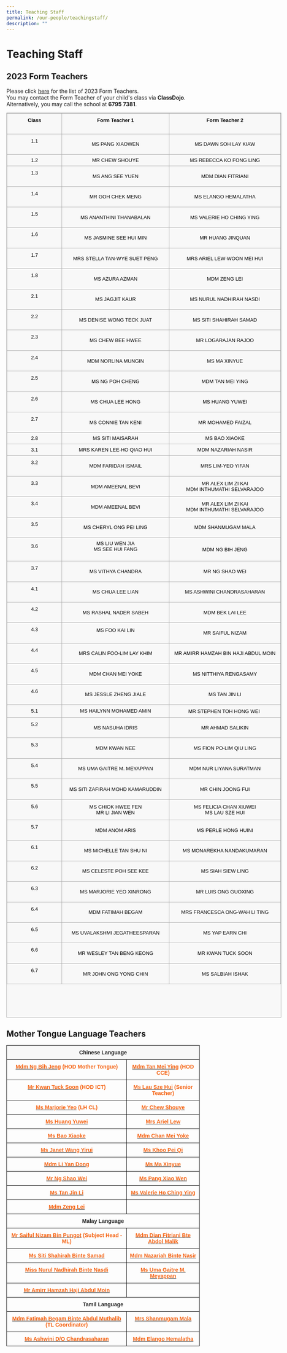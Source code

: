```yaml
---
title: Teaching Staff
permalink: /our-people/teachingstaff/
description: ""
---
```

Teaching Staff
==============

**2023 Form Teachers**
----------------------

Please click [here](/files/2023%20FORM%20TEACHER%20LIST.pdf) for the list of 2023 Form Teachers. <br>
You may contact the Form Teacher of your child's class via <b>ClassDojo</b>. <br>
Alternatively, you may call the school at <b>6795 7381</b>.


<table class="iveo_table ives_tab_simple3" style="margin: 0px; outline: 0px; padding: 0px; border-collapse: collapse; border: 1px solid rgb(170, 170, 170); color: rgb(0, 0, 0); font-family: Raleway, sans-serif; font-size: 16px; font-style: normal; font-variant-ligatures: normal; font-variant-caps: normal; font-weight: 400; letter-spacing: normal; orphans: 2; text-align: left; text-transform: none; white-space: normal; widows: 2; word-spacing: 0px; -webkit-text-stroke-width: 0px; background-color: rgba(248, 248, 248, 0.9); text-decoration-thickness: initial; text-decoration-style: initial; text-decoration-color: initial; width: 717.25px; height: 2356px;"><tbody class="" style="margin: 0px; outline: 0px; padding: 0px;"><tr class="" style="margin: 0px; outline: 0px; padding: 0px;"><td width="94" class="" style="margin: 0px; outline: 0px; padding: 7px; text-align: center; border: 1px solid rgb(170, 170, 170); width: 140px;"><p class="" style="margin: 0px 0px 1em; outline: 0px; padding: 0px; line-height: 22.4px;"><span class="" style="margin: 0px; outline: 0px; padding: 0px;"><font size="2" style="margin: 0px; outline: 0px; padding: 0px;"><b style="margin: 0px; outline: 0px; padding: 0px;">Class</b></font></span></p></td><td width="275" class="" style="margin: 0px; outline: 0px; padding: 7px; text-align: center; border: 1px solid rgb(170, 170, 170); width: 282px;"><p class="" style="margin: 0px 0px 1em; outline: 0px; padding: 0px; line-height: 22.4px;"><span class="" style="margin: 0px; outline: 0px; padding: 0px;"><font size="2" style="margin: 0px; outline: 0px; padding: 0px;"><b style="margin: 0px; outline: 0px; padding: 0px;">Form Teacher 1</b></font></span></p></td><td width="290" class="" style="margin: 0px; outline: 0px; padding: 7px; text-align: center; border: 1px solid rgb(170, 170, 170); width: 295px;"><p class="" style="margin: 0px 0px 1em; outline: 0px; padding: 0px; line-height: 22.4px;"><span class="" style="margin: 0px; outline: 0px; padding: 0px;"><font size="2" style="margin: 0px; outline: 0px; padding: 0px;"><b style="margin: 0px; outline: 0px; padding: 0px;">Form Teacher 2</b></font></span></p></td></tr><tr class="" style="margin: 0px; outline: 0px; padding: 0px;"><td width="94" class="" style="margin: 0px; outline: 0px; padding: 7px; text-align: center; border: 1px solid rgb(170, 170, 170);"><p class="" style="margin: 0px 0px 1em; outline: 0px; padding: 0px; line-height: 22.4px;"><span class="" style="margin: 0px; outline: 0px; padding: 0px;"><font size="2" style="margin: 0px; outline: 0px; padding: 0px;">1.1</font></span></p></td><td width="275" class="" style="margin: 0px; outline: 0px; padding: 7px; text-align: center; border: 1px solid rgb(170, 170, 170);"><font size="2" style="margin: 0px; outline: 0px; padding: 0px;"><font color="#000000" style="margin: 0px; outline: 0px; padding: 0px;"><span style="margin: 0px; outline: 0px; padding: 0px; font-weight: 400;"><a href="mailto:ho_qiao_hui_karen@moe.edu.sg" target="" style="margin: 0px; outline: 0px; padding: 0px; color: rgb(245, 100, 20); text-decoration: none; font-weight: 700;"></a>MS PANG XIAOWEN</span></font><br style="margin: 0px; outline: 0px; padding: 0px;"></font></td><td width="290" class="" style="margin: 0px; outline: 0px; padding: 7px; text-align: center; border: 1px solid rgb(170, 170, 170);"><font size="2" style="margin: 0px; outline: 0px; padding: 0px;">MS DAWN SOH LAY KIAW</font></td></tr><tr style="margin: 0px; outline: 0px; padding: 0px;"><td style="margin: 0px; outline: 0px; padding: 7px; text-align: center; border: 1px solid rgb(170, 170, 170);"><font size="2" style="margin: 0px; outline: 0px; padding: 0px;">1.2</font></td><td style="margin: 0px; outline: 0px; padding: 7px; text-align: center; border: 1px solid rgb(170, 170, 170);"><font size="2" style="margin: 0px; outline: 0px; padding: 0px;">MR CHEW SHOUYE<br style="margin: 0px; outline: 0px; padding: 0px;"></font></td><td style="margin: 0px; outline: 0px; padding: 7px; text-align: center; border: 1px solid rgb(170, 170, 170);"><font size="2" style="margin: 0px; outline: 0px; padding: 0px;">MS REBECCA KO FONG LING</font></td></tr><tr class="" style="margin: 0px; outline: 0px; padding: 0px;"><td width="94" class="" style="margin: 0px; outline: 0px; padding: 7px; text-align: center; border: 1px solid rgb(170, 170, 170);"><p class="" style="margin: 0px 0px 1em; outline: 0px; padding: 0px; line-height: 22.4px;"><span class="" style="margin: 0px; outline: 0px; padding: 0px;"><font size="2" style="margin: 0px; outline: 0px; padding: 0px;">1.3</font></span></p></td><td width="275" class="" style="margin: 0px; outline: 0px; padding: 7px; text-align: center; border: 1px solid rgb(170, 170, 170);"><font size="2" style="margin: 0px; outline: 0px; padding: 0px;">MS ANG SEE YUEN</font></td><td width="290" class="" style="margin: 0px; outline: 0px; padding: 7px; text-align: center; border: 1px solid rgb(170, 170, 170);"><font size="2" style="margin: 0px; outline: 0px; padding: 0px;">MDM DIAN FITRIANI<br style="margin: 0px; outline: 0px; padding: 0px;"></font></td></tr><tr class="" style="margin: 0px; outline: 0px; padding: 0px;"><td width="94" class="" style="margin: 0px; outline: 0px; padding: 7px; text-align: center; border: 1px solid rgb(170, 170, 170);"><p class="" style="margin: 0px 0px 1em; outline: 0px; padding: 0px; line-height: 22.4px;"><span class="" style="margin: 0px; outline: 0px; padding: 0px;"><font size="2" style="margin: 0px; outline: 0px; padding: 0px;">1.4</font></span></p></td><td width="275" class="" style="margin: 0px; outline: 0px; padding: 7px; text-align: center; border: 1px solid rgb(170, 170, 170);"><font size="2" style="margin: 0px; outline: 0px; padding: 0px;">MR GOH CHEK MENG</font></td><td width="290" class="" style="margin: 0px; outline: 0px; padding: 7px; text-align: center; border: 1px solid rgb(170, 170, 170);"><font size="2" style="margin: 0px; outline: 0px; padding: 0px;">MS ELANGO HEMALATHA<br style="margin: 0px; outline: 0px; padding: 0px;"></font></td></tr><tr class="" style="margin: 0px; outline: 0px; padding: 0px;"><td width="94" class="" style="margin: 0px; outline: 0px; padding: 7px; text-align: center; border: 1px solid rgb(170, 170, 170);"><p class="" style="margin: 0px 0px 1em; outline: 0px; padding: 0px; line-height: 22.4px;"><span class="" style="margin: 0px; outline: 0px; padding: 0px;"><font size="2" style="margin: 0px; outline: 0px; padding: 0px;">1.5</font></span></p></td><td width="275" class="" style="margin: 0px; outline: 0px; padding: 7px; text-align: center; border: 1px solid rgb(170, 170, 170);"><font size="2" style="margin: 0px; outline: 0px; padding: 0px;">MS ANANTHINI THANABALAN</font></td><td width="290" class="" style="margin: 0px; outline: 0px; padding: 7px; text-align: center; border: 1px solid rgb(170, 170, 170);"><font size="2" style="margin: 0px; outline: 0px; padding: 0px;">MS VALERIE HO CHING YING</font><font size="2" style="margin: 0px; outline: 0px; padding: 0px;"><br style="margin: 0px; outline: 0px; padding: 0px;"></font></td></tr><tr class="" style="margin: 0px; outline: 0px; padding: 0px;"><td width="94" class="" style="margin: 0px; outline: 0px; padding: 7px; text-align: center; border: 1px solid rgb(170, 170, 170);"><p class="" style="margin: 0px 0px 1em; outline: 0px; padding: 0px; line-height: 22.4px;"><span class="" style="margin: 0px; outline: 0px; padding: 0px;"><font size="2" style="margin: 0px; outline: 0px; padding: 0px;">1.6</font></span></p></td><td width="275" class="" style="margin: 0px; outline: 0px; padding: 7px; text-align: center; border: 1px solid rgb(170, 170, 170);"><font size="2" style="margin: 0px; outline: 0px; padding: 0px;">MS JASMINE SEE HUI MIN</font></td><td width="290" class="" style="margin: 0px; outline: 0px; padding: 7px; text-align: center; border: 1px solid rgb(170, 170, 170);"><font size="2" style="margin: 0px; outline: 0px; padding: 0px;">MR HUANG JINQUAN<br style="margin: 0px; outline: 0px; padding: 0px;"></font></td></tr><tr class="" style="margin: 0px; outline: 0px; padding: 0px;"><td width="94" class="" style="margin: 0px; outline: 0px; padding: 7px; text-align: center; border: 1px solid rgb(170, 170, 170);"><p class="" style="margin: 0px 0px 1em; outline: 0px; padding: 0px; line-height: 22.4px;"><span class="" style="margin: 0px; outline: 0px; padding: 0px;"><font size="2" style="margin: 0px; outline: 0px; padding: 0px;">1.7</font></span></p></td><td width="275" class="" style="margin: 0px; outline: 0px; padding: 7px; text-align: center; border: 1px solid rgb(170, 170, 170);"><font size="2" style="margin: 0px; outline: 0px; padding: 0px;">MRS STELLA TAN-WYE SUET PENG</font></td><td width="290" class="" style="margin: 0px; outline: 0px; padding: 7px; text-align: center; border: 1px solid rgb(170, 170, 170);"><font size="2" style="margin: 0px; outline: 0px; padding: 0px;">MRS ARIEL LEW-WOON MEI HUI<br style="margin: 0px; outline: 0px; padding: 0px;"></font></td></tr><tr class="" style="margin: 0px; outline: 0px; padding: 0px;"><td width="94" class="" style="margin: 0px; outline: 0px; padding: 7px; text-align: center; border: 1px solid rgb(170, 170, 170);"><p class="" style="margin: 0px 0px 1em; outline: 0px; padding: 0px; line-height: 22.4px;"><span class="" style="margin: 0px; outline: 0px; padding: 0px;"><font size="2" style="margin: 0px; outline: 0px; padding: 0px;">1.8</font></span></p></td><td width="275" class="" style="margin: 0px; outline: 0px; padding: 7px; text-align: center; border: 1px solid rgb(170, 170, 170);"><font size="2" style="margin: 0px; outline: 0px; padding: 0px;">MS AZURA AZMAN</font></td><td width="290" class="" style="margin: 0px; outline: 0px; padding: 7px; text-align: center; border: 1px solid rgb(170, 170, 170);"><font size="2" style="margin: 0px; outline: 0px; padding: 0px;">MDM ZENG LEI<br style="margin: 0px; outline: 0px; padding: 0px;"></font></td></tr><tr class="" style="margin: 0px; outline: 0px; padding: 0px;"><td width="94" class="" style="margin: 0px; outline: 0px; padding: 7px; text-align: center; border: 1px solid rgb(170, 170, 170);"><p class="" style="margin: 0px 0px 1em; outline: 0px; padding: 0px; line-height: 22.4px;"><span class="" style="margin: 0px; outline: 0px; padding: 0px;"><font size="2" style="margin: 0px; outline: 0px; padding: 0px;">2.1</font></span></p></td><td width="275" class="" style="margin: 0px; outline: 0px; padding: 7px; text-align: center; border: 1px solid rgb(170, 170, 170);"><font size="2" style="margin: 0px; outline: 0px; padding: 0px;">MS JAGJIT KAUR</font></td><td width="290" class="" style="margin: 0px; outline: 0px; padding: 7px; text-align: center; border: 1px solid rgb(170, 170, 170);"><font size="2" style="margin: 0px; outline: 0px; padding: 0px;">MS NURUL NADHIRAH NASDI</font><font size="2" style="margin: 0px; outline: 0px; padding: 0px;"><br style="margin: 0px; outline: 0px; padding: 0px;"></font></td></tr><tr class="" style="margin: 0px; outline: 0px; padding: 0px;"><td width="94" class="" style="margin: 0px; outline: 0px; padding: 7px; text-align: center; border: 1px solid rgb(170, 170, 170);"><p class="" style="margin: 0px 0px 1em; outline: 0px; padding: 0px; line-height: 22.4px;"><span class="" style="margin: 0px; outline: 0px; padding: 0px;"><font size="2" style="margin: 0px; outline: 0px; padding: 0px;">2.2</font></span></p></td><td width="275" class="" style="margin: 0px; outline: 0px; padding: 7px; text-align: center; border: 1px solid rgb(170, 170, 170);"><font size="2" style="margin: 0px; outline: 0px; padding: 0px;">MS DENISE WONG TECK JUAT</font></td><td width="290" class="" style="margin: 0px; outline: 0px; padding: 7px; text-align: center; border: 1px solid rgb(170, 170, 170);"><font size="2" style="margin: 0px; outline: 0px; padding: 0px;">MS SITI SHAHIRAH SAMAD<br style="margin: 0px; outline: 0px; padding: 0px;"></font></td></tr><tr class="" style="margin: 0px; outline: 0px; padding: 0px;"><td width="94" class="" style="margin: 0px; outline: 0px; padding: 7px; text-align: center; border: 1px solid rgb(170, 170, 170);"><p class="" style="margin: 0px 0px 1em; outline: 0px; padding: 0px; line-height: 22.4px;"><span class="" style="margin: 0px; outline: 0px; padding: 0px;"><font size="2" style="margin: 0px; outline: 0px; padding: 0px;">2.3</font></span></p></td><td width="275" class="" style="margin: 0px; outline: 0px; padding: 7px; text-align: center; border: 1px solid rgb(170, 170, 170);"><font size="2" style="margin: 0px; outline: 0px; padding: 0px;">MS CHEW BEE HWEE</font></td><td width="290" class="" style="margin: 0px; outline: 0px; padding: 7px; text-align: center; border: 1px solid rgb(170, 170, 170);"><font size="2" style="margin: 0px; outline: 0px; padding: 0px;">MR LOGARAJAN RAJOO<br style="margin: 0px; outline: 0px; padding: 0px;"></font></td></tr><tr class="" style="margin: 0px; outline: 0px; padding: 0px;"><td width="94" class="" style="margin: 0px; outline: 0px; padding: 7px; text-align: center; border: 1px solid rgb(170, 170, 170);"><p class="" style="margin: 0px 0px 1em; outline: 0px; padding: 0px; line-height: 22.4px;"><span class="" style="margin: 0px; outline: 0px; padding: 0px;"><font size="2" style="margin: 0px; outline: 0px; padding: 0px;">2.4</font></span></p></td><td width="275" class="" style="margin: 0px; outline: 0px; padding: 7px; text-align: center; border: 1px solid rgb(170, 170, 170);"><font size="2" style="margin: 0px; outline: 0px; padding: 0px;">MDM NORLINA MUNGIN</font></td><td width="290" class="" style="margin: 0px; outline: 0px; padding: 7px; text-align: center; border: 1px solid rgb(170, 170, 170);"><font size="2" style="margin: 0px; outline: 0px; padding: 0px;">MS MA XINYUE<br style="margin: 0px; outline: 0px; padding: 0px;"></font></td></tr><tr class="" style="margin: 0px; outline: 0px; padding: 0px;"><td width="94" class="" style="margin: 0px; outline: 0px; padding: 7px; text-align: center; border: 1px solid rgb(170, 170, 170);"><p class="" style="margin: 0px 0px 1em; outline: 0px; padding: 0px; line-height: 22.4px;"><span class="" style="margin: 0px; outline: 0px; padding: 0px;"><font size="2" style="margin: 0px; outline: 0px; padding: 0px;">2.5</font></span></p></td><td width="275" class="" style="margin: 0px; outline: 0px; padding: 7px; text-align: center; border: 1px solid rgb(170, 170, 170);"><font size="2" style="margin: 0px; outline: 0px; padding: 0px;">MS NG POH CHENG</font></td><td width="290" class="" style="margin: 0px; outline: 0px; padding: 7px; text-align: center; border: 1px solid rgb(170, 170, 170);"><font size="2" style="margin: 0px; outline: 0px; padding: 0px;">MDM TAN MEI YING<br style="margin: 0px; outline: 0px; padding: 0px;"></font></td></tr><tr class="" style="margin: 0px; outline: 0px; padding: 0px;"><td width="94" class="" style="margin: 0px; outline: 0px; padding: 7px; text-align: center; border: 1px solid rgb(170, 170, 170);"><p class="" style="margin: 0px 0px 1em; outline: 0px; padding: 0px; line-height: 22.4px;"><span class="" style="margin: 0px; outline: 0px; padding: 0px;"><font size="2" style="margin: 0px; outline: 0px; padding: 0px;">2.6</font></span></p></td><td width="275" class="" style="margin: 0px; outline: 0px; padding: 7px; text-align: center; border: 1px solid rgb(170, 170, 170);"><font size="2" style="margin: 0px; outline: 0px; padding: 0px;">MS CHUA LEE HONG<br style="margin: 0px; outline: 0px; padding: 0px;"></font></td><td width="290" class="" style="margin: 0px; outline: 0px; padding: 7px; text-align: center; border: 1px solid rgb(170, 170, 170);"><font size="2" style="margin: 0px; outline: 0px; padding: 0px;">MS HUANG YUWEI</font></td></tr><tr class="" style="margin: 0px; outline: 0px; padding: 0px;"><td width="94" class="" style="margin: 0px; outline: 0px; padding: 7px; text-align: center; border: 1px solid rgb(170, 170, 170);"><p class="" style="margin: 0px 0px 1em; outline: 0px; padding: 0px; line-height: 22.4px;"><span class="" style="margin: 0px; outline: 0px; padding: 0px;"><font size="2" style="margin: 0px; outline: 0px; padding: 0px;">2.7</font></span></p></td><td width="275" class="" style="margin: 0px; outline: 0px; padding: 7px; text-align: center; border: 1px solid rgb(170, 170, 170);"><font size="2" style="margin: 0px; outline: 0px; padding: 0px;">MS CONNIE TAN KENI</font></td><td width="290" class="" style="margin: 0px; outline: 0px; padding: 7px; text-align: center; border: 1px solid rgb(170, 170, 170);"><font size="2" style="margin: 0px; outline: 0px; padding: 0px;">MR MOHAMED FAIZAL<br style="margin: 0px; outline: 0px; padding: 0px;"></font></td></tr><tr style="margin: 0px; outline: 0px; padding: 0px;"><td style="margin: 0px; outline: 0px; padding: 7px; text-align: center; border: 1px solid rgb(170, 170, 170);"><font size="2" style="margin: 0px; outline: 0px; padding: 0px;">2.8</font></td><td style="margin: 0px; outline: 0px; padding: 7px; text-align: center; border: 1px solid rgb(170, 170, 170);"><font size="2" style="margin: 0px; outline: 0px; padding: 0px;">MS SITI MAISARAH</font></td><td style="margin: 0px; outline: 0px; padding: 7px; text-align: center; border: 1px solid rgb(170, 170, 170);"><font size="2" style="margin: 0px; outline: 0px; padding: 0px;">MS BAO XIAOKE</font></td></tr><tr style="margin: 0px; outline: 0px; padding: 0px;"><td style="margin: 0px; outline: 0px; padding: 7px; text-align: center; border: 1px solid rgb(170, 170, 170);"><font size="2" style="margin: 0px; outline: 0px; padding: 0px;">3.1</font></td><td style="margin: 0px; outline: 0px; padding: 7px; text-align: center; border: 1px solid rgb(170, 170, 170);"><font size="2" style="margin: 0px; outline: 0px; padding: 0px;">MRS KAREN LEE-HO QIAO HUI</font></td><td style="margin: 0px; outline: 0px; padding: 7px; text-align: center; border: 1px solid rgb(170, 170, 170);"><font size="2" style="margin: 0px; outline: 0px; padding: 0px;">MDM NAZARIAH NASIR</font></td></tr><tr class="" style="margin: 0px; outline: 0px; padding: 0px;"><td width="94" class="" style="margin: 0px; outline: 0px; padding: 7px; text-align: center; border: 1px solid rgb(170, 170, 170);"><p class="" style="margin: 0px 0px 1em; outline: 0px; padding: 0px; line-height: 22.4px;"><font size="2" style="margin: 0px; outline: 0px; padding: 0px;"><span style="margin: 0px; outline: 0px; padding: 0px; background-color: initial;">3.2</span><br style="margin: 0px; outline: 0px; padding: 0px;"></font></p></td><td width="275" class="" style="margin: 0px; outline: 0px; padding: 7px; text-align: center; border: 1px solid rgb(170, 170, 170);"><font size="2" style="margin: 0px; outline: 0px; padding: 0px;">MDM FARIDAH ISMAIL</font></td><td width="290" class="" style="margin: 0px; outline: 0px; padding: 7px; text-align: center; border: 1px solid rgb(170, 170, 170);"><font size="2" style="margin: 0px; outline: 0px; padding: 0px;">MRS LIM-YEO YIFAN</font></td></tr><tr class="" style="margin: 0px; outline: 0px; padding: 0px;"><td width="94" class="" style="margin: 0px; outline: 0px; padding: 7px; text-align: center; border: 1px solid rgb(170, 170, 170);"><p class="" style="margin: 0px 0px 1em; outline: 0px; padding: 0px; line-height: 22.4px;"><span class="" style="margin: 0px; outline: 0px; padding: 0px;"><font size="2" style="margin: 0px; outline: 0px; padding: 0px;">3.3</font></span></p></td><td width="275" class="" style="margin: 0px; outline: 0px; padding: 7px; text-align: center; border: 1px solid rgb(170, 170, 170);"><font size="2" style="margin: 0px; outline: 0px; padding: 0px;">MDM AMEENAL BEVI</font></td><td width="290" class="" style="margin: 0px; outline: 0px; padding: 7px; text-align: center; border: 1px solid rgb(170, 170, 170);"><font size="2" style="margin: 0px; outline: 0px; padding: 0px;">MR ALEX LIM ZI KAI<br style="margin: 0px; outline: 0px; padding: 0px;">MDM INTHUMATHI SELVARAJOO</font></td></tr><tr class="" style="margin: 0px; outline: 0px; padding: 0px;"><td width="94" class="" style="margin: 0px; outline: 0px; padding: 7px; text-align: center; border: 1px solid rgb(170, 170, 170);"><p class="" style="margin: 0px 0px 1em; outline: 0px; padding: 0px; line-height: 22.4px;"><span class="" style="margin: 0px; outline: 0px; padding: 0px;"><font size="2" style="margin: 0px; outline: 0px; padding: 0px;">3.4</font></span></p></td><td width="275" class="" style="margin: 0px; outline: 0px; padding: 7px; text-align: center; border: 1px solid rgb(170, 170, 170);"><font size="2" style="margin: 0px; outline: 0px; padding: 0px;">MDM AMEENAL BEVI</font></td><td width="290" class="" style="margin: 0px; outline: 0px; padding: 7px; text-align: center; border: 1px solid rgb(170, 170, 170);"><font size="2" style="margin: 0px; outline: 0px; padding: 0px;">MR ALEX LIM ZI KAI<br style="margin: 0px; outline: 0px; padding: 0px;">MDM INTHUMATHI SELVARAJOO</font></td></tr><tr class="" style="margin: 0px; outline: 0px; padding: 0px;"><td width="94" class="" style="margin: 0px; outline: 0px; padding: 7px; text-align: center; border: 1px solid rgb(170, 170, 170);"><p class="" style="margin: 0px 0px 1em; outline: 0px; padding: 0px; line-height: 22.4px;"><span class="" style="margin: 0px; outline: 0px; padding: 0px;"><font size="2" style="margin: 0px; outline: 0px; padding: 0px;">3.5</font></span></p></td><td width="275" class="" style="margin: 0px; outline: 0px; padding: 7px; text-align: center; border: 1px solid rgb(170, 170, 170);"><font size="2" style="margin: 0px; outline: 0px; padding: 0px;">MS CHERYL ONG PEI LING</font></td><td width="290" class="" style="margin: 0px; outline: 0px; padding: 7px; text-align: center; border: 1px solid rgb(170, 170, 170);"><font size="2" style="margin: 0px; outline: 0px; padding: 0px;">MDM SHANMUGAM MALA</font></td></tr><tr class="" style="margin: 0px; outline: 0px; padding: 0px;"><td width="94" class="" style="margin: 0px; outline: 0px; padding: 7px; text-align: center; border: 1px solid rgb(170, 170, 170);"><p class="" style="margin: 0px 0px 1em; outline: 0px; padding: 0px; line-height: 22.4px;"><span class="" style="margin: 0px; outline: 0px; padding: 0px;"><font size="2" style="margin: 0px; outline: 0px; padding: 0px;">3.6</font></span></p></td><td width="275" class="" style="margin: 0px; outline: 0px; padding: 7px; text-align: center; border: 1px solid rgb(170, 170, 170);"><font size="2" style="margin: 0px; outline: 0px; padding: 0px;">MS LIU WEN JIA<br style="margin: 0px; outline: 0px; padding: 0px;">MS SEE HUI FANG</font><p class="" style="margin: 0px 0px 1em; outline: 0px; padding: 0px; line-height: 22.4px;"><font size="2" style="margin: 0px; outline: 0px; padding: 0px;"><a href="https://corporationpri.moe.edu.sg/our-people/goog_835069943" style="margin: 0px; outline: 0px; padding: 0px; color: rgb(245, 100, 20); text-decoration: none; font-weight: 700;"><span lang="EN-US" class="" style="margin: 0px; outline: 0px; padding: 0px;"></span><span class="" style="margin: 0px; outline: 0px; padding: 0px;"></span></a></font></p><p class="" style="margin: 0px 0px 1em; outline: 0px; padding: 0px; line-height: 22.4px;"></p></td><td width="290" class="" style="margin: 0px; outline: 0px; padding: 7px; text-align: center; border: 1px solid rgb(170, 170, 170);"><font size="2" style="margin: 0px; outline: 0px; padding: 0px;">MDM NG BIH JENG<br style="margin: 0px; outline: 0px; padding: 0px;"></font></td></tr><tr class="" style="margin: 0px; outline: 0px; padding: 0px;"><td width="94" class="" style="margin: 0px; outline: 0px; padding: 7px; text-align: center; border: 1px solid rgb(170, 170, 170);"><p class="" style="margin: 0px 0px 1em; outline: 0px; padding: 0px; line-height: 22.4px;"><span class="" style="margin: 0px; outline: 0px; padding: 0px;"><font size="2" style="margin: 0px; outline: 0px; padding: 0px;">3.7</font></span></p></td><td width="275" class="" style="margin: 0px; outline: 0px; padding: 7px; text-align: center; border: 1px solid rgb(170, 170, 170);"><font size="2" style="margin: 0px; outline: 0px; padding: 0px;">MS VITHYA CHANDRA<br style="margin: 0px; outline: 0px; padding: 0px;"></font></td><td width="290" class="" style="margin: 0px; outline: 0px; padding: 7px; text-align: center; border: 1px solid rgb(170, 170, 170);"><font size="2" style="margin: 0px; outline: 0px; padding: 0px;">MR NG SHAO WEI<br style="margin: 0px; outline: 0px; padding: 0px;"></font></td></tr><tr class="" style="margin: 0px; outline: 0px; padding: 0px;"><td width="94" class="" style="margin: 0px; outline: 0px; padding: 7px; text-align: center; border: 1px solid rgb(170, 170, 170);"><p class="" style="margin: 0px 0px 1em; outline: 0px; padding: 0px; line-height: 22.4px;"><span class="" style="margin: 0px; outline: 0px; padding: 0px;"><font size="2" style="margin: 0px; outline: 0px; padding: 0px;">4.1</font></span></p></td><td width="275" class="" style="margin: 0px; outline: 0px; padding: 7px; text-align: center; border: 1px solid rgb(170, 170, 170);"><font size="2" style="margin: 0px; outline: 0px; padding: 0px;">MS CHUA LEE LIAN</font></td><td width="290" class="" style="margin: 0px; outline: 0px; padding: 7px; text-align: center; border: 1px solid rgb(170, 170, 170);"><font size="2" style="margin: 0px; outline: 0px; padding: 0px;">MS ASHWINI CHANDRASAHARAN</font></td></tr><tr class="" style="margin: 0px; outline: 0px; padding: 0px;"><td width="94" class="" style="margin: 0px; outline: 0px; padding: 7px; text-align: center; border: 1px solid rgb(170, 170, 170);"><p class="" style="margin: 0px 0px 1em; outline: 0px; padding: 0px; line-height: 22.4px;"><span class="" style="margin: 0px; outline: 0px; padding: 0px;"><font size="2" style="margin: 0px; outline: 0px; padding: 0px;">4.2</font></span></p></td><td width="275" class="" style="margin: 0px; outline: 0px; padding: 7px; text-align: center; border: 1px solid rgb(170, 170, 170);"><font size="2" style="margin: 0px; outline: 0px; padding: 0px;">MS RASHAL NADER SABEH</font></td><td width="290" class="" style="margin: 0px; outline: 0px; padding: 7px; text-align: center; border: 1px solid rgb(170, 170, 170);"><font size="2" style="margin: 0px; outline: 0px; padding: 0px;">MDM BEK LAI LEE<br style="margin: 0px; outline: 0px; padding: 0px;"></font></td></tr><tr class="" style="margin: 0px; outline: 0px; padding: 0px;"><td width="94" class="" style="margin: 0px; outline: 0px; padding: 7px; text-align: center; border: 1px solid rgb(170, 170, 170);"><p class="" style="margin: 0px 0px 1em; outline: 0px; padding: 0px; line-height: 22.4px;"><span class="" style="margin: 0px; outline: 0px; padding: 0px;"><font size="2" style="margin: 0px; outline: 0px; padding: 0px;">4.3</font></span></p></td><td width="275" class="" style="margin: 0px; outline: 0px; padding: 7px; text-align: center; border: 1px solid rgb(170, 170, 170);"><font size="2" style="margin: 0px; outline: 0px; padding: 0px;">MS FOO KAI LIN<br style="margin: 0px; outline: 0px; padding: 0px;"><br style="margin: 0px; outline: 0px; padding: 0px;"></font><font size="2" style="margin: 0px; outline: 0px; padding: 0px;"></font></td><td width="290" class="" style="margin: 0px; outline: 0px; padding: 7px; text-align: center; border: 1px solid rgb(170, 170, 170);"><font size="2" style="margin: 0px; outline: 0px; padding: 0px;">MR SAIFUL NIZAM<br style="margin: 0px; outline: 0px; padding: 0px;"></font></td></tr><tr class="" style="margin: 0px; outline: 0px; padding: 0px;"><td width="94" class="" style="margin: 0px; outline: 0px; padding: 7px; text-align: center; border: 1px solid rgb(170, 170, 170);"><p class="" style="margin: 0px 0px 1em; outline: 0px; padding: 0px; line-height: 22.4px;"><span class="" style="margin: 0px; outline: 0px; padding: 0px;"><font size="2" style="margin: 0px; outline: 0px; padding: 0px;">4.4</font></span></p></td><td width="275" class="" style="margin: 0px; outline: 0px; padding: 7px; text-align: center; border: 1px solid rgb(170, 170, 170);"><font size="2" style="margin: 0px; outline: 0px; padding: 0px;">MRS CALIN FOO-LIM LAY KHIM</font></td><td width="290" class="" style="margin: 0px; outline: 0px; padding: 7px; text-align: center; border: 1px solid rgb(170, 170, 170);"><font size="2" style="margin: 0px; outline: 0px; padding: 0px;">MR AMIRR HAMZAH BIN HAJI ABDUL MOIN<br style="margin: 0px; outline: 0px; padding: 0px;"></font></td></tr><tr class="" style="margin: 0px; outline: 0px; padding: 0px;"><td width="94" class="" style="margin: 0px; outline: 0px; padding: 7px; text-align: center; border: 1px solid rgb(170, 170, 170);"><p class="" style="margin: 0px 0px 1em; outline: 0px; padding: 0px; line-height: 22.4px;"><span class="" style="margin: 0px; outline: 0px; padding: 0px;"><font size="2" style="margin: 0px; outline: 0px; padding: 0px;">4.5</font></span></p></td><td width="275" class="" style="margin: 0px; outline: 0px; padding: 7px; text-align: center; border: 1px solid rgb(170, 170, 170);"><font size="2" style="margin: 0px; outline: 0px; padding: 0px;">MDM CHAN MEI YOKE</font></td><td width="290" class="" style="margin: 0px; outline: 0px; padding: 7px; text-align: center; border: 1px solid rgb(170, 170, 170);"><font size="2" style="margin: 0px; outline: 0px; padding: 0px;">MS NITTHIYA RENGASAMY</font></td></tr><tr class="" style="margin: 0px; outline: 0px; padding: 0px;"><td width="94" class="" style="margin: 0px; outline: 0px; padding: 7px; text-align: center; border: 1px solid rgb(170, 170, 170);"><p class="" style="margin: 0px 0px 1em; outline: 0px; padding: 0px; line-height: 22.4px;"><span class="" style="margin: 0px; outline: 0px; padding: 0px;"><font size="2" style="margin: 0px; outline: 0px; padding: 0px;">4.6</font></span></p></td><td width="275" class="" style="margin: 0px; outline: 0px; padding: 7px; text-align: center; border: 1px solid rgb(170, 170, 170);"><font size="2" style="margin: 0px; outline: 0px; padding: 0px;">MS JESSLE ZHENG JIALE</font></td><td width="290" class="" style="margin: 0px; outline: 0px; padding: 7px; text-align: center; border: 1px solid rgb(170, 170, 170);"><font size="2" style="margin: 0px; outline: 0px; padding: 0px;">MS TAN JIN LI</font></td></tr><tr style="margin: 0px; outline: 0px; padding: 0px;"><td style="margin: 0px; outline: 0px; padding: 7px; text-align: center; border: 1px solid rgb(170, 170, 170);"><font size="2" style="margin: 0px; outline: 0px; padding: 0px;">5.1</font></td><td style="margin: 0px; outline: 0px; padding: 7px; text-align: center; border: 1px solid rgb(170, 170, 170);"><font size="2" style="margin: 0px; outline: 0px; padding: 0px;">MS HAILYNN MOHAMED AMIN</font></td><td style="margin: 0px; outline: 0px; padding: 7px; text-align: center; border: 1px solid rgb(170, 170, 170);"><font size="2" style="margin: 0px; outline: 0px; padding: 0px;">MR STEPHEN TOH HONG WEI</font>&nbsp;</td></tr><tr class="" style="margin: 0px; outline: 0px; padding: 0px;"><td width="94" class="" style="margin: 0px; outline: 0px; padding: 7px; text-align: center; border: 1px solid rgb(170, 170, 170);"><p class="" style="margin: 0px 0px 1em; outline: 0px; padding: 0px; line-height: 22.4px;"><span class="" style="margin: 0px; outline: 0px; padding: 0px;"><font size="2" style="margin: 0px; outline: 0px; padding: 0px;">5.2</font></span></p></td><td width="275" class="" style="margin: 0px; outline: 0px; padding: 7px; text-align: center; border: 1px solid rgb(170, 170, 170);"><font size="2" style="margin: 0px; outline: 0px; padding: 0px;">MS NASUHA IDRIS</font></td><td width="290" class="" style="margin: 0px; outline: 0px; padding: 7px; text-align: center; border: 1px solid rgb(170, 170, 170);"><font size="2" style="margin: 0px; outline: 0px; padding: 0px;">MR AHMAD SALIKIN<br style="margin: 0px; outline: 0px; padding: 0px;"></font></td></tr><tr class="" style="margin: 0px; outline: 0px; padding: 0px;"><td width="94" class="" style="margin: 0px; outline: 0px; padding: 7px; text-align: center; border: 1px solid rgb(170, 170, 170);"><p class="" style="margin: 0px 0px 1em; outline: 0px; padding: 0px; line-height: 22.4px;"><span class="" style="margin: 0px; outline: 0px; padding: 0px;"><font size="2" style="margin: 0px; outline: 0px; padding: 0px;">5.3</font></span></p></td><td width="275" class="" style="margin: 0px; outline: 0px; padding: 7px; text-align: center; border: 1px solid rgb(170, 170, 170);"><font size="2" style="margin: 0px; outline: 0px; padding: 0px;">MDM KWAN NEE</font></td><td width="290" class="" style="margin: 0px; outline: 0px; padding: 7px; text-align: center; border: 1px solid rgb(170, 170, 170);"><font size="2" style="margin: 0px; outline: 0px; padding: 0px;">MS FION PO-LIM QIU LING<br style="margin: 0px; outline: 0px; padding: 0px;"></font></td></tr><tr class="" style="margin: 0px; outline: 0px; padding: 0px;"><td width="94" class="" style="margin: 0px; outline: 0px; padding: 7px; text-align: center; border: 1px solid rgb(170, 170, 170);"><p class="" style="margin: 0px 0px 1em; outline: 0px; padding: 0px; line-height: 22.4px;"><span class="" style="margin: 0px; outline: 0px; padding: 0px;"><font size="2" style="margin: 0px; outline: 0px; padding: 0px;">5.4</font></span></p></td><td width="275" class="" style="margin: 0px; outline: 0px; padding: 7px; text-align: center; border: 1px solid rgb(170, 170, 170);"><font size="2" style="margin: 0px; outline: 0px; padding: 0px;">MS UMA GAITRE M. MEYAPPAN</font></td><td width="290" class="" style="margin: 0px; outline: 0px; padding: 7px; text-align: center; border: 1px solid rgb(170, 170, 170);"><font size="2" style="margin: 0px; outline: 0px; padding: 0px;">MDM NUR LIYANA SURATMAN<br style="margin: 0px; outline: 0px; padding: 0px;"></font></td></tr><tr class="" style="margin: 0px; outline: 0px; padding: 0px;"><td width="94" class="" style="margin: 0px; outline: 0px; padding: 7px; text-align: center; border: 1px solid rgb(170, 170, 170);"><p class="" style="margin: 0px 0px 1em; outline: 0px; padding: 0px; line-height: 22.4px;"><span class="" style="margin: 0px; outline: 0px; padding: 0px;"><font size="2" style="margin: 0px; outline: 0px; padding: 0px;">5.5</font></span></p></td><td width="275" class="" style="margin: 0px; outline: 0px; padding: 7px; text-align: center; border: 1px solid rgb(170, 170, 170);"><font size="2" style="margin: 0px; outline: 0px; padding: 0px;">MS SITI ZAFIRAH MOHD KAMARUDDIN</font></td><td width="290" class="" style="margin: 0px; outline: 0px; padding: 7px; text-align: center; border: 1px solid rgb(170, 170, 170);"><font size="2" style="margin: 0px; outline: 0px; padding: 0px;">MR CHIN JOONG FUI</font></td></tr><tr class="" style="margin: 0px; outline: 0px; padding: 0px;"><td width="94" class="" style="margin: 0px; outline: 0px; padding: 7px; text-align: center; border: 1px solid rgb(170, 170, 170);"><p class="" style="margin: 0px 0px 1em; outline: 0px; padding: 0px; line-height: 22.4px;"><span class="" style="margin: 0px; outline: 0px; padding: 0px;"><font size="2" style="margin: 0px; outline: 0px; padding: 0px;">5.6</font></span></p></td><td width="275" class="" style="margin: 0px; outline: 0px; padding: 7px; text-align: center; border: 1px solid rgb(170, 170, 170);"><font size="2" style="margin: 0px; outline: 0px; padding: 0px;">MS CHIOK HWEE FEN<br style="margin: 0px; outline: 0px; padding: 0px;">MR LI JIAN WEN</font></td><td width="290" class="" style="margin: 0px; outline: 0px; padding: 7px; text-align: center; border: 1px solid rgb(170, 170, 170);"><font size="2" style="margin: 0px; outline: 0px; padding: 0px;">MS FELICIA CHAN XIUWEI<br style="margin: 0px; outline: 0px; padding: 0px;">MS LAU SZE HUI<br style="margin: 0px; outline: 0px; padding: 0px;"></font></td></tr><tr class="" style="margin: 0px; outline: 0px; padding: 0px;"><td width="94" class="" style="margin: 0px; outline: 0px; padding: 7px; text-align: center; border: 1px solid rgb(170, 170, 170);"><p class="" style="margin: 0px 0px 1em; outline: 0px; padding: 0px; line-height: 22.4px;"><span class="" style="margin: 0px; outline: 0px; padding: 0px;"><font size="2" style="margin: 0px; outline: 0px; padding: 0px;">5.7</font></span></p></td><td width="275" class="" style="margin: 0px; outline: 0px; padding: 7px; text-align: center; border: 1px solid rgb(170, 170, 170);"><font size="2" style="margin: 0px; outline: 0px; padding: 0px;">MDM ANOM ARIS</font></td><td width="290" class="" style="margin: 0px; outline: 0px; padding: 7px; text-align: center; border: 1px solid rgb(170, 170, 170);"><font size="2" style="margin: 0px; outline: 0px; padding: 0px;">MS PERLE HONG HUINI<br style="margin: 0px; outline: 0px; padding: 0px;"></font></td></tr><tr class="" style="margin: 0px; outline: 0px; padding: 0px;"><td width="94" class="" style="margin: 0px; outline: 0px; padding: 7px; text-align: center; border: 1px solid rgb(170, 170, 170);"><p class="" style="margin: 0px 0px 1em; outline: 0px; padding: 0px; line-height: 22.4px;"><span class="" style="margin: 0px; outline: 0px; padding: 0px;"><font size="2" style="margin: 0px; outline: 0px; padding: 0px;">6.1</font></span></p></td><td width="275" class="" style="margin: 0px; outline: 0px; padding: 7px; text-align: center; border: 1px solid rgb(170, 170, 170);"><font size="2" style="margin: 0px; outline: 0px; padding: 0px;">MS MICHELLE TAN SHU NI<br style="margin: 0px; outline: 0px; padding: 0px;"></font></td><td width="290" class="" style="margin: 0px; outline: 0px; padding: 7px; text-align: center; border: 1px solid rgb(170, 170, 170);"><font size="2" style="margin: 0px; outline: 0px; padding: 0px;">MS MONAREKHA NANDAKUMARAN</font></td></tr><tr class="" style="margin: 0px; outline: 0px; padding: 0px;"><td width="94" class="" style="margin: 0px; outline: 0px; padding: 7px; text-align: center; border: 1px solid rgb(170, 170, 170);"><p class="" style="margin: 0px 0px 1em; outline: 0px; padding: 0px; line-height: 22.4px;"><span class="" style="margin: 0px; outline: 0px; padding: 0px;"><font size="2" style="margin: 0px; outline: 0px; padding: 0px;">6.2</font></span></p></td><td width="275" class="" style="margin: 0px; outline: 0px; padding: 7px; text-align: center; border: 1px solid rgb(170, 170, 170);"><font size="2" style="margin: 0px; outline: 0px; padding: 0px;">MS CELESTE POH SEE KEE<br style="margin: 0px; outline: 0px; padding: 0px;"></font></td><td width="290" class="" style="margin: 0px; outline: 0px; padding: 7px; text-align: center; border: 1px solid rgb(170, 170, 170);"><font size="2" style="margin: 0px; outline: 0px; padding: 0px;">MS SIAH SIEW LING</font></td></tr><tr class="" style="margin: 0px; outline: 0px; padding: 0px;"><td width="94" class="" style="margin: 0px; outline: 0px; padding: 7px; text-align: center; border: 1px solid rgb(170, 170, 170);"><p class="" style="margin: 0px 0px 1em; outline: 0px; padding: 0px; line-height: 22.4px;"><span class="" style="margin: 0px; outline: 0px; padding: 0px;"><font size="2" style="margin: 0px; outline: 0px; padding: 0px;">6.3</font></span></p></td><td width="275" class="" style="margin: 0px; outline: 0px; padding: 7px; text-align: center; border: 1px solid rgb(170, 170, 170);"><font size="2" style="margin: 0px; outline: 0px; padding: 0px;">MS MARJORIE YEO XINRONG</font></td><td width="290" class="" style="margin: 0px; outline: 0px; padding: 7px; text-align: center; border: 1px solid rgb(170, 170, 170);"><font size="2" style="margin: 0px; outline: 0px; padding: 0px;">MR LUIS ONG GUOXING<br style="margin: 0px; outline: 0px; padding: 0px;"></font></td></tr><tr class="" style="margin: 0px; outline: 0px; padding: 0px;"><td width="94" class="" style="margin: 0px; outline: 0px; padding: 7px; text-align: center; border: 1px solid rgb(170, 170, 170);"><p class="" style="margin: 0px 0px 1em; outline: 0px; padding: 0px; line-height: 22.4px;"><span class="" style="margin: 0px; outline: 0px; padding: 0px;"><font size="2" style="margin: 0px; outline: 0px; padding: 0px;">6.4</font></span></p></td><td width="275" class="" style="margin: 0px; outline: 0px; padding: 7px; text-align: center; border: 1px solid rgb(170, 170, 170);"><font size="2" style="margin: 0px; outline: 0px; padding: 0px;">MDM FATIMAH BEGAM</font></td><td width="290" class="" style="margin: 0px; outline: 0px; padding: 7px; text-align: center; border: 1px solid rgb(170, 170, 170);"><font size="2" style="margin: 0px; outline: 0px; padding: 0px;">MRS FRANCESCA ONG-WAH LI TING<br style="margin: 0px; outline: 0px; padding: 0px;"></font></td></tr><tr class="" style="margin: 0px; outline: 0px; padding: 0px;"><td width="94" class="" style="margin: 0px; outline: 0px; padding: 7px; text-align: center; border: 1px solid rgb(170, 170, 170);"><p class="" style="margin: 0px 0px 1em; outline: 0px; padding: 0px; line-height: 22.4px;"><span class="" style="margin: 0px; outline: 0px; padding: 0px;"><font size="2" style="margin: 0px; outline: 0px; padding: 0px;">6.5</font></span></p></td><td width="275" class="" style="margin: 0px; outline: 0px; padding: 7px; text-align: center; border: 1px solid rgb(170, 170, 170);"><font size="2" style="margin: 0px; outline: 0px; padding: 0px;">MS UVALAKSHMI JEGATHEESPARAN</font></td><td width="290" class="" style="margin: 0px; outline: 0px; padding: 7px; text-align: center; border: 1px solid rgb(170, 170, 170);"><font size="2" style="margin: 0px; outline: 0px; padding: 0px;">MS YAP EARN CHI<br style="margin: 0px; outline: 0px; padding: 0px;"></font></td></tr><tr class="" style="margin: 0px; outline: 0px; padding: 0px;"><td width="94" class="" style="margin: 0px; outline: 0px; padding: 7px; text-align: center; border: 1px solid rgb(170, 170, 170);"><p class="" style="margin: 0px 0px 1em; outline: 0px; padding: 0px; line-height: 22.4px;"><span class="" style="margin: 0px; outline: 0px; padding: 0px;"><font size="2" style="margin: 0px; outline: 0px; padding: 0px;">6.6</font></span></p></td><td width="275" class="" style="margin: 0px; outline: 0px; padding: 7px; text-align: center; border: 1px solid rgb(170, 170, 170);"><font size="2" style="margin: 0px; outline: 0px; padding: 0px;">MR WESLEY TAN BENG KEONG</font></td><td width="290" class="" style="margin: 0px; outline: 0px; padding: 7px; text-align: center; border: 1px solid rgb(170, 170, 170);"><font size="2" style="margin: 0px; outline: 0px; padding: 0px;">MR KWAN TUCK SOON</font><br style="margin: 0px; outline: 0px; padding: 0px;"></font></td></tr><tr class="" style="margin: 0px; outline: 0px; padding: 0px;"><td width="94" class="" style="margin: 0px; outline: 0px; padding: 7px; text-align: center; border: 1px solid rgb(170, 170, 170);"><p class="" style="margin: 0px 0px 1em; outline: 0px; padding: 0px; line-height: 22.4px;"><span class="" style="margin: 0px; outline: 0px; padding: 0px;"><font size="2" style="margin: 0px; outline: 0px; padding: 0px;">6.7</font></span></p></td><td width="275" class="" style="margin: 0px; outline: 0px; padding: 7px; text-align: center; border: 1px solid rgb(170, 170, 170);"><font size="2" style="margin: 0px; outline: 0px; padding: 0px;">MR JOHN ONG YONG CHIN</font></td><td width="290" class="" style="margin: 0px; outline: 0px; padding: 7px; text-align: center; border: 1px solid rgb(170, 170, 170);"><font size="2" style="margin: 0px; outline: 0px; padding: 0px;">MS SALBIAH ISHAK</font></td></tr></tbody></table>

Mother Tongue Language Teachers
-------------------------------
<style type="text/css">
.tg  {border-collapse:collapse;border-spacing:0;}
.tg td{border-color:black;border-style:solid;border-width:1px;font-family:Arial, sans-serif;font-size:14px;
  overflow:hidden;padding:10px 5px;word-break:normal;}
.tg th{border-color:black;border-style:solid;border-width:1px;font-family:Arial, sans-serif;font-size:14px;
  font-weight:normal;overflow:hidden;padding:10px 5px;word-break:normal;}
.tg .tg-s2rg{color:#222;font-weight:bold;text-align:center;vertical-align:top}
.tg .tg-ooxa{background-color:rgba(248, 248, 248, 0.9);color:#222;font-weight:bold;text-align:center;vertical-align:top}
.tg .tg-0jqi{color:#F56414;font-weight:bold;text-align:center;vertical-align:top}
.tg .tg-nrix{text-align:center;vertical-align:middle}
</style>
<table class="tg">
<thead>
  <tr>
    <th class="tg-ooxa" colspan="2">Chinese Language</th>
  </tr>
</thead>
<tbody>
  <tr>
    <td class="tg-0jqi"><a href="mailto:ng_bih_jeng@moe.edu.sg"><span style="font-weight:700;text-decoration:none;color:#F56414">Mdm Ng Bih Jeng</span></a> (HOD Mother Tongue)<br></td>
    <td class="tg-0jqi"><a href="mailto:tan_mei_ying_a@moe.edu.sg"><span style="font-weight:700;text-decoration:none;color:#F56414">Mdm Tan Mei Ying</span></a> (HOD CCE)<br></td>
  </tr>
  <tr>
    <td class="tg-0jqi"><a href="mailto:kwan_tuck_soon@moe.edu.sg"><span style="font-weight:700;text-decoration:none;color:#F56414">Mr Kwan Tuck Soon</span></a> (HOD ICT)<br></td>
    <td class="tg-0jqi"><a href="mailto:lau_sze_hui@moe.edu.sg"><span style="font-weight:700;text-decoration:none;color:#F56414">Ms Lau Sze Hui</span></a> (Senior Teacher)</td>
  </tr>
  <tr>
    <td class="tg-0jqi"><a href="mailto:yeo_xinrong_marjorie@moe.edu.sg"><span style="font-weight:700;text-decoration:none;color:#F56414">Ms Marjorie Yeo</span></a> (LH CL) </td>
    <td class="tg-0jqi"><a href="mailto:chew_shouye@moe.edu.sg"><span style="font-weight:700;text-decoration:none;color:#F56414">Mr Chew Shouye</span></a> </td>
  </tr>
  <tr>
    <td class="tg-0jqi"><a href="mailto:huang_yuwei@moe.edu.sg"><span style="font-weight:700;text-decoration:none;color:#F56414">Ms Huang Yuwei</span></a> <br></td>
    <td class="tg-0jqi"><a href="mailto:woon_mei_hui@moe.edu.sg"><span style="font-weight:700;text-decoration:none;color:#F56414">Mrs Ariel Lew</span></a> <br></td>
  </tr>
  <tr>
    <td class="tg-0jqi"><a href="mailto:bao_xiaoke@moe.edu.sg"><span style="font-weight:700;text-decoration:none;color:#F56414">Ms Bao Xiaoke</span></a></td>
    <td class="tg-nrix"> <a href="mailto:chan_mei_yoke@moe.edu.sg"><span style="font-weight:700;text-decoration:none;color:#F56414">Mdm Chan Mei Yoke</span></a><br></td>
  </tr>
  <tr>
    <td class="tg-nrix"> <a href="mailto:wang_yirui@moe.edu.sg"><span style="font-weight:700;text-decoration:none;color:#F56414">Ms Janet Wang Yirui</span></a></td>
    <td class="tg-0jqi"><a href="mailto:khoo_pei_qi@moe.edu.sg"><span style="font-weight:700;text-decoration:none;color:#F56414">Ms Khoo Pei Qi</span></a><br></td>
  </tr>
  <tr>
    <td class="tg-0jqi"><a href="mailto:li_yandong@moe.edu.sg"><span style="font-weight:700;text-decoration:none;color:#F56414">Mdm Li Yan Dong</span></a></td>
    <td class="tg-0jqi"><a href="mailto:ma_xinyue@moe.edu.sg"><span style="font-weight:700;text-decoration:none;color:#F56414">Ms Ma Xinyue</span></a> <br></td>
  </tr>
  <tr>
    <td class="tg-0jqi"><a href="mailto:ng_shao_wei@moe.edu.sg"><span style="font-weight:700;text-decoration:none;color:#F56414">Mr Ng Shao Wei</span></a> </td>
    <td class="tg-0jqi"><a href="mailto:pang_xiao_wen@moe.edu.sg"><span style="font-weight:700;text-decoration:none;color:#F56414">Ms Pang Xiao Wen</span></a>  </td>
  </tr>
  <tr>
    <td class="tg-0jqi"><a href="mailto:tan_jin_li@moe.edu.sg"><span style="font-weight:700;text-decoration:none;color:#F56414">Ms Tan Jin Li</span></a> <br></td>
    <td class="tg-0jqi"><a href="mailto:ho_ching_ying@moe.edu.sg"><span style="font-weight:700;text-decoration:none;color:#F56414">Ms Valerie Ho Ching Ying</span></a> </td>
  </tr>
  <tr>
    <td class="tg-0jqi"><a href="mailto:zeng_lei@moe.edu.sg"><span style="font-weight:700;text-decoration:none;color:#F56414">Mdm Zeng Lei</span></a> </td>
    <td class="tg-nrix"></td>
  </tr>
  <tr>
    <td class="tg-s2rg" colspan="2">Malay Language</td>
  </tr>
  <tr>
    <td class="tg-0jqi"><a href="mailto:saiful_nizam_b_pungot@moe.edu.sg"><span style="font-weight:700;text-decoration:none;color:#F56414">Mr Saiful Nizam Bin Pungot</span></a> (Subject Head - ML) <br></td>
    <td class="tg-0jqi"><a href="mailto:dian_fitriani_abdol_malik@moe.edu.sg"><span style="font-weight:700;text-decoration:none;color:#F56414">Mdm Dian Fitriani Bte Abdol Malik</span></a><br></td>
  </tr>
  <tr>
    <td class="tg-0jqi"><a href="mailto:siti_shahirah_samad@moe.edu.sg"><span style="font-weight:700;text-decoration:none;color:#F56414">Ms Siti Shahirah Binte Samad</span></a>  </td>
    <td class="tg-0jqi"><a href="mailto:nazariah_nasir@moe.edu.sg"><span style="font-weight:700;text-decoration:none;color:#F56414">Mdm Nazariah Binte Nasir</span></a><br></td>
  </tr>
  <tr>
    <td class="tg-0jqi"><a href="mailto:Nurul_Nadhirah_Nasdi@moe.edu.sg"><span style="font-weight:700;text-decoration:none;color:#F56414">Miss Nurul Nadhirah Binte Nasdi</span></a></td>
    <td class="tg-0jqi"><a href="mailto:uma_gaitre_m_meyappa@moe.edu.sg"><span style="font-weight:700;text-decoration:none;color:#F56414">Ms Uma Gaitre M. Meyappan</span></a> <br></td>
  </tr>
  <tr>
    <td class="tg-0jqi"><a href="mailto:amirr_hamzah_haji_abdul@moe.edu.sg"><span style="font-weight:700;text-decoration:none;color:#F56414">Mr Amirr Hamzah Haji Abdul Moin</span></a> </td>
    <td class="tg-nrix"> </td>
  </tr>
  <tr>
    <td class="tg-s2rg" colspan="2">Tamil Language</td>
  </tr>
  <tr>
    <td class="tg-0jqi"><a href="mailto:fatimah_begam_abdul_muth@moe.edu.sg"><span style="font-weight:700;text-decoration:none;color:#F56414">Mdm Fatimah Begam Binte Abdul Muthalib</span></a> (TL Coordinator)<br></td>
    <td class="tg-0jqi"><a href="mailto:shanmugam_mala@moe.edu.sg"><span style="font-weight:700;text-decoration:none;color:#F56414">Mrs Shanmugam Mala</span></a><br></td>
  </tr>
  <tr>
    <td class="tg-nrix"> <a href="mailto:ashwini_chandrasaharan@moe.edu.sg"><span style="font-weight:700;text-decoration:none;color:#F56414">Ms Ashwini D/O Chandrasaharan</span></a></td>
    <td class="tg-0jqi"><a href="mailto:elango_hemalatha@moe.edu.sg"><span style="font-weight:700;text-decoration:none;color:#F56414">Mdm Elango Hemalatha</span></a></td>
  </tr>
</tbody>
</table>